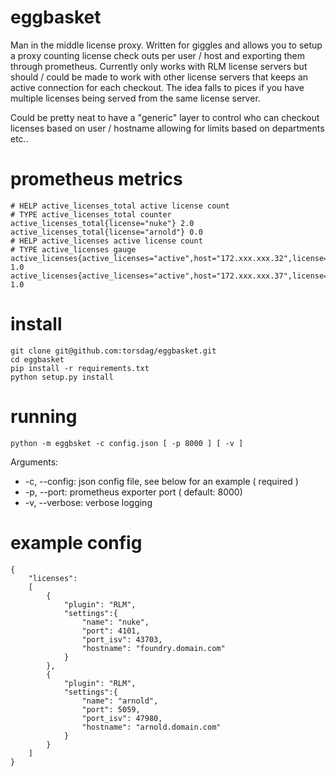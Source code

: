 eggbasket
=========

Man in the middle license proxy. Written for giggles and allows you to setup a proxy counting license check outs per user / host and exporting them through prometheus. Currently only works with RLM license servers but should / could be made to work with other license servers that keeps an active connection for each checkout. The idea falls to pices if you have multiple licenses being served from the same license server.

Could be pretty neat to have a "generic" layer to control who can checkout licenses based on user / hostname allowing for limits based on departments etc..


prometheus metrics
=======
```
# HELP active_licenses_total active license count
# TYPE active_licenses_total counter
active_licenses_total{license="nuke"} 2.0
active_licenses_total{license="arnold"} 0.0
# HELP active_licenses active license count
# TYPE active_licenses gauge
active_licenses{active_licenses="active",host="172.xxx.xxx.32",license="nuke",port="43703",user="erhe"} 1.0
active_licenses{active_licenses="active",host="172.xxx.xxx.37",license="nuke",port="43703",user="erhe"} 1.0
```

install
=======

```
git clone git@github.com:torsdag/eggbasket.git
cd eggbasket
pip install -r requirements.txt
python setup.py install 

```

running
=======

```
python -m eggbsket -c config.json [ -p 8000 ] [ -v ]
```

Arguments:
- -c, --config: json config file, see below for an example ( required )
- -p, --port: prometheus exporter port ( default: 8000)
- -v, --verbose: verbose logging

example config
==============
```
{
    "licenses":
    [
        {
            "plugin": "RLM",
            "settings":{
                "name": "nuke",
                "port": 4101,
                "port_isv": 43703,
                "hostname": "foundry.domain.com"
            }
        },
        {
            "plugin": "RLM",
            "settings":{
                "name": "arnold",
                "port": 5059,
                "port_isv": 47980,
                "hostname": "arnold.domain.com"
            }
        }
    ]
}
```
